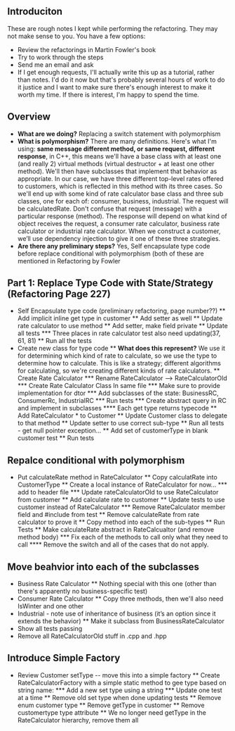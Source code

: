 ## Introduciton
These are rough notes I kept while performing the refactoring. They may not make sense to you. You have a few options:
* Review the refactorings in Martin Fowler's book
* Try to work through the steps
* Send me an email and ask
* If I get enough requests, I'll actually write this up as a tutorial, rather than notes. I'd do it now but that's probably several hours of work to do it justice and I want to make sure there's enough interest to make it worth my time. If there is interest, I'm happy to spend the time.
## Overview
* **What are we doing?** Replacing a switch statement with polymorphism
* **What is polymorphism?** There are many definitions. Here's what I'm using: **same message different method, or same request, different response**, in C++, this means we'll have a base class with at least one (and really 2) virtual methods (virtual destructor + at least one other method). We'll then have subclasses that implement that behavior as appropriate. In our case, we have three different top-level rates offered to customers, which is reflected in this method with its three cases. So we'll end up with some kind of rate calculator base class and three sub classes, one for each of: consumer, business, industrial. The request will be calculatedRate. Don't confuse that request (message) with a particular response (method). The response will depend on what kind of object receives the request, a consumer rate calculator, business rate calculator or industrial rate calculator. When we construct a customer, we’ll use dependency injection to give it one of these three strategies.
* **Are there any preliminary steps?** Yes, Self encapsulate type code before replace conditional with polymorphism (both of these are mentioned in Refactoring by Fowler
## Part 1: Replace Type Code with State/Strategy (Refactoring Page 227)
* Self Encapsulate type code (preliminary refactoring, page number??)
** Add implicit inline get type in customer
** Add setter as well
** Update rate calculator to use method
** Add setter, make field private
** Update all tests
*** Three places in rate calculator test also need updating(37, 61, 81)
** Run all the tests
* Create new class for type code
** **What does this represent?** We use it for determining which kind of rate to calculate, so we use the type to determine how to calculate. This is like a strategy; different algorithms for calculating, so we're creating different kinds of rate calculators.
** Create Rate Calculator
*** Rename RateCalculator --> RateCalculatorOld
*** Create Rate Calculator Class In same file
*** Make sure to provide implementation for dtor
*** Add subclasses of the state: BusinessRC, ConsumerRc, IndustrialRC
*** Run tests
*** Create abstract query in RC and implement in subclasses
**** Each get type returns typecode
** Add RateCalculator * to Customer
** Update Customer class to delegate to that method
** Update setter to use correct sub-type
** Run all tests - get null pointer exception...
** Add set of customerType in blank customer test
** Run tests
## Repalce conditional with polymorphism
* Put calculateRate method in RateCalculator
** Copy calculatRate into CustomerType
** Create a local instance of RateCalculator for now...
*** add to header file
*** Update rateCalculatorOld to use RateCalculator from customer
** Add calculate rate to customer
** Update tests to use customer instead of RateCalculator
*** Remove RateCalculator member field and #include from test
** Remove calculateRate from rate calculator to prove it
** Copy method into each of the sub-types 
** Run Tests 
** Make calculateRate abstract in RateCalcualtor (and remove method body)
*** Fix each of the methods to call only what they need to call
**** Remove the switch and all of the cases that do not apply.
## Move beahvior into each of the subclasses
* Business Rate Calculator
** Nothing special with this one (other than there's apparently no business-specific test)
* Consumer Rate Calculator
** Copy three methods, then we'll also need IsWinter and one other
* Industrial - note use of inheritance of business (it’s an option since it extends the behavior)
** Make it subclass from BusinessRateCalculator
* Show all tests passing
* Remove all RateCalculatorOld stuff in .cpp and .hpp
## Introduce Simple Factory
* Review Customer setType -- move this into a simple factory
** Create RateCalculatorFactory with a simple static method to gee type based on string name:
*** Add a new set type using a string
*** Update one test at a time
** Remove old set type when done updating tests
** Remove enum customer type
** Remove getType in customer
** Remove customertype type attribute
** We no longer need getType in the RateCalculator hierarchy, remove them all
